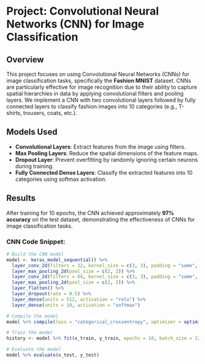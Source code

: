 # Project: Convolutional Neural Networks (CNN) for Image Classification

## Overview
This project focuses on using Convolutional Neural Networks (CNNs) for image classification tasks, specifically the **Fashion MNIST** dataset. CNNs are particularly effective for image recognition due to their ability to capture spatial hierarchies in data by applying convolutional filters and pooling layers. We implement a CNN with two convolutional layers followed by fully connected layers to classify fashion images into 10 categories (e.g., T-shirts, trousers, coats, etc.).

## Models Used
- **Convolutional Layers**: Extract features from the image using filters.
- **Max Pooling Layers**: Reduce the spatial dimensions of the feature maps.
- **Dropout Layer**: Prevent overfitting by randomly ignoring certain neurons during training.
- **Fully Connected Dense Layers**: Classify the extracted features into 10 categories using softmax activation.

## Results
After training for 10 epochs, the CNN achieved approximately **97% accuracy** on the test dataset, demonstrating the effectiveness of CNNs for image classification tasks.

### CNN Code Snippet:
```r
# Build the CNN model
model <- keras_model_sequential() %>%
  layer_conv_2d(filters = 32, kernel_size = c(3, 3), padding = "same", activation = "relu", input_shape = c(28, 28, 1)) %>%
  layer_max_pooling_2d(pool_size = c(2, 2)) %>%
  layer_conv_2d(filters = 64, kernel_size = c(3, 3), padding = "same", activation = "relu") %>%
  layer_max_pooling_2d(pool_size = c(2, 2)) %>%
  layer_flatten() %>%
  layer_dropout(rate = 0.5) %>%
  layer_dense(units = 512, activation = "relu") %>%
  layer_dense(units = 10, activation = "softmax")

# Compile the model
model %>% compile(loss = "categorical_crossentropy", optimizer = optimizer_rmsprop(), metrics = c("accuracy"))

# Train the model
history <- model %>% fit(x_train, y_train, epochs = 10, batch_size = 128, validation_split = 0.2)

# Evaluate the model
model %>% evaluate(x_test, y_test)
